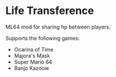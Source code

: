 # Life Transference

ML64 mod for sharing hp between players.

Supports the following games:
- Ocarina of Time
- Majora's Mask
- Super Mario 64
- Banjo Kazooie